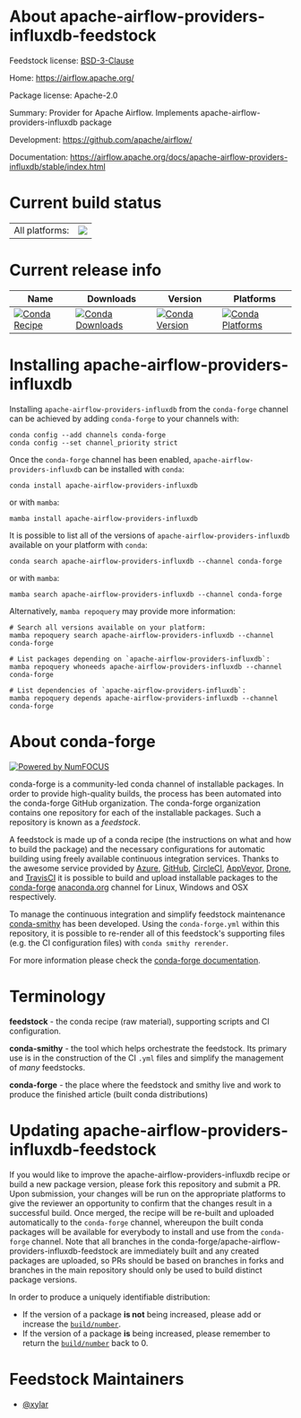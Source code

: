 About apache-airflow-providers-influxdb-feedstock
=================================================

Feedstock license: [BSD-3-Clause](https://github.com/conda-forge/apache-airflow-providers-influxdb-feedstock/blob/main/LICENSE.txt)

Home: https://airflow.apache.org/

Package license: Apache-2.0

Summary: Provider for Apache Airflow. Implements apache-airflow-providers-influxdb package

Development: https://github.com/apache/airflow/

Documentation: https://airflow.apache.org/docs/apache-airflow-providers-influxdb/stable/index.html

Current build status
====================


<table><tr><td>All platforms:</td>
    <td>
      <a href="https://dev.azure.com/conda-forge/feedstock-builds/_build/latest?definitionId=15788&branchName=main">
        <img src="https://dev.azure.com/conda-forge/feedstock-builds/_apis/build/status/apache-airflow-providers-influxdb-feedstock?branchName=main">
      </a>
    </td>
  </tr>
</table>

Current release info
====================

| Name | Downloads | Version | Platforms |
| --- | --- | --- | --- |
| [![Conda Recipe](https://img.shields.io/badge/recipe-apache--airflow--providers--influxdb-green.svg)](https://anaconda.org/conda-forge/apache-airflow-providers-influxdb) | [![Conda Downloads](https://img.shields.io/conda/dn/conda-forge/apache-airflow-providers-influxdb.svg)](https://anaconda.org/conda-forge/apache-airflow-providers-influxdb) | [![Conda Version](https://img.shields.io/conda/vn/conda-forge/apache-airflow-providers-influxdb.svg)](https://anaconda.org/conda-forge/apache-airflow-providers-influxdb) | [![Conda Platforms](https://img.shields.io/conda/pn/conda-forge/apache-airflow-providers-influxdb.svg)](https://anaconda.org/conda-forge/apache-airflow-providers-influxdb) |

Installing apache-airflow-providers-influxdb
============================================

Installing `apache-airflow-providers-influxdb` from the `conda-forge` channel can be achieved by adding `conda-forge` to your channels with:

```
conda config --add channels conda-forge
conda config --set channel_priority strict
```

Once the `conda-forge` channel has been enabled, `apache-airflow-providers-influxdb` can be installed with `conda`:

```
conda install apache-airflow-providers-influxdb
```

or with `mamba`:

```
mamba install apache-airflow-providers-influxdb
```

It is possible to list all of the versions of `apache-airflow-providers-influxdb` available on your platform with `conda`:

```
conda search apache-airflow-providers-influxdb --channel conda-forge
```

or with `mamba`:

```
mamba search apache-airflow-providers-influxdb --channel conda-forge
```

Alternatively, `mamba repoquery` may provide more information:

```
# Search all versions available on your platform:
mamba repoquery search apache-airflow-providers-influxdb --channel conda-forge

# List packages depending on `apache-airflow-providers-influxdb`:
mamba repoquery whoneeds apache-airflow-providers-influxdb --channel conda-forge

# List dependencies of `apache-airflow-providers-influxdb`:
mamba repoquery depends apache-airflow-providers-influxdb --channel conda-forge
```


About conda-forge
=================

[![Powered by
NumFOCUS](https://img.shields.io/badge/powered%20by-NumFOCUS-orange.svg?style=flat&colorA=E1523D&colorB=007D8A)](https://numfocus.org)

conda-forge is a community-led conda channel of installable packages.
In order to provide high-quality builds, the process has been automated into the
conda-forge GitHub organization. The conda-forge organization contains one repository
for each of the installable packages. Such a repository is known as a *feedstock*.

A feedstock is made up of a conda recipe (the instructions on what and how to build
the package) and the necessary configurations for automatic building using freely
available continuous integration services. Thanks to the awesome service provided by
[Azure](https://azure.microsoft.com/en-us/services/devops/), [GitHub](https://github.com/),
[CircleCI](https://circleci.com/), [AppVeyor](https://www.appveyor.com/),
[Drone](https://cloud.drone.io/welcome), and [TravisCI](https://travis-ci.com/)
it is possible to build and upload installable packages to the
[conda-forge](https://anaconda.org/conda-forge) [anaconda.org](https://anaconda.org/)
channel for Linux, Windows and OSX respectively.

To manage the continuous integration and simplify feedstock maintenance
[conda-smithy](https://github.com/conda-forge/conda-smithy) has been developed.
Using the ``conda-forge.yml`` within this repository, it is possible to re-render all of
this feedstock's supporting files (e.g. the CI configuration files) with ``conda smithy rerender``.

For more information please check the [conda-forge documentation](https://conda-forge.org/docs/).

Terminology
===========

**feedstock** - the conda recipe (raw material), supporting scripts and CI configuration.

**conda-smithy** - the tool which helps orchestrate the feedstock.
                   Its primary use is in the construction of the CI ``.yml`` files
                   and simplify the management of *many* feedstocks.

**conda-forge** - the place where the feedstock and smithy live and work to
                  produce the finished article (built conda distributions)


Updating apache-airflow-providers-influxdb-feedstock
====================================================

If you would like to improve the apache-airflow-providers-influxdb recipe or build a new
package version, please fork this repository and submit a PR. Upon submission,
your changes will be run on the appropriate platforms to give the reviewer an
opportunity to confirm that the changes result in a successful build. Once
merged, the recipe will be re-built and uploaded automatically to the
`conda-forge` channel, whereupon the built conda packages will be available for
everybody to install and use from the `conda-forge` channel.
Note that all branches in the conda-forge/apache-airflow-providers-influxdb-feedstock are
immediately built and any created packages are uploaded, so PRs should be based
on branches in forks and branches in the main repository should only be used to
build distinct package versions.

In order to produce a uniquely identifiable distribution:
 * If the version of a package **is not** being increased, please add or increase
   the [``build/number``](https://docs.conda.io/projects/conda-build/en/latest/resources/define-metadata.html#build-number-and-string).
 * If the version of a package **is** being increased, please remember to return
   the [``build/number``](https://docs.conda.io/projects/conda-build/en/latest/resources/define-metadata.html#build-number-and-string)
   back to 0.

Feedstock Maintainers
=====================

* [@xylar](https://github.com/xylar/)

